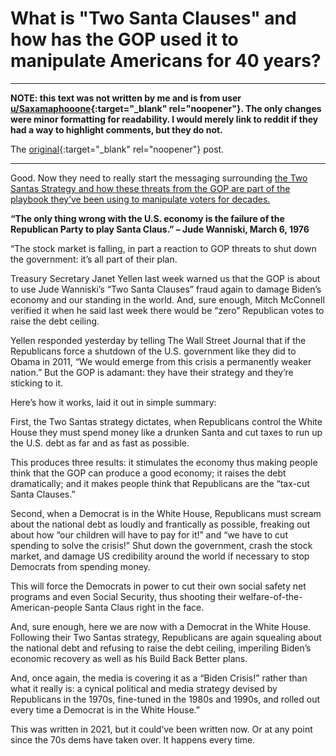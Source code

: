 # What is "Two Santa Clauses" and how has the GOP used it to manipulate Americans for 40 years?

-------------------------------------------------------------------------------

**NOTE: this text was not written by me and is from user
[u/Saxamaphooone](https://old.reddit.com/user/Saxamaphooone){:target="_blank"
rel="noopener"}. The only changes were minor formatting for
readability.  I would merely link to reddit if they had a way to
highlight comments, but they do not.**

The
[original](https://old.reddit.com/r/politics/comments/10dpsbi/democrats_respond_to_gop_calls_for_debt_ceiling/j4mwmef/){:target="_blank" rel="noopener"} post.

-------------------------------------------------------------------------------

Good. Now they need to really start the messaging surrounding [the Two Santas Strategy and how these threats from the GOP are part of the playbook they’ve been using to manipulate voters for decades.](https://www.milwaukeeindependent.com/thom-hartmann/two-santas-strategy-gop-used-economic-scam-manipulate-americans-40-years/)

**“The only thing wrong with the U.S. economy is the failure of the Republican Party to play Santa Claus.” – Jude Wanniski, March 6, 1976**

“The stock market is falling, in part a reaction to GOP threats to shut down the government: it’s all part of their plan.

Treasury Secretary Janet Yellen last week warned us that the GOP is about to use Jude Wanniski’s “Two Santa Clauses” fraud again to damage Biden’s economy and our standing in the world. And, sure enough, Mitch McConnell verified it when he said last week there would be “zero” Republican votes to raise the debt ceiling.

Yellen responded yesterday by telling The Wall Street Journal that if the Republicans force a shutdown of the U.S. government like they did to Obama in 2011, “We would emerge from this crisis a permanently weaker nation.” But the GOP is adamant: they have their strategy and they’re sticking to it.

Here’s how it works, laid it out in simple summary:

First, the Two Santas strategy dictates, when Republicans control the White House they must spend money like a drunken Santa and cut taxes to run up the U.S. debt as far and as fast as possible.

This produces three results: it stimulates the economy thus making people think that the GOP can produce a good economy; it raises the debt dramatically; and it makes people think that Republicans are the “tax-cut Santa Clauses.”

Second, when a Democrat is in the White House, Republicans must scream about the national debt as loudly and frantically as possible, freaking out about how “our children will have to pay for it!” and “we have to cut spending to solve the crisis!” Shut down the government, crash the stock market, and damage US credibility around the world if necessary to stop Democrats from spending money.

This will force the Democrats in power to cut their own social safety net programs and even Social Security, thus shooting their welfare-of-the-American-people Santa Claus right in the face.

And, sure enough, here we are now with a Democrat in the White House. Following their Two Santas strategy, Republicans are again squealing about the national debt and refusing to raise the debt ceiling, imperiling Biden’s economic recovery as well as his Build Back Better plans.

And, once again, the media is covering it as a “Biden Crisis!” rather than what it really is: a cynical political and media strategy devised by Republicans in the 1970s, fine-tuned in the 1980s and 1990s, and rolled out every time a Democrat is in the White House.”

This was written in 2021, but it could’ve been written now. Or at any point since the 70s dems have taken over. It happens every time.
